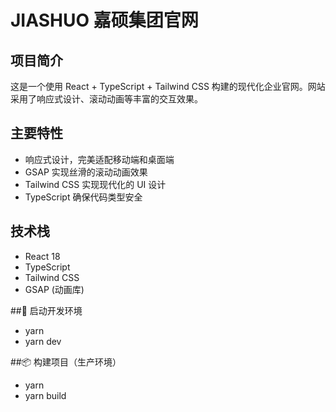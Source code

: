 # JIASHUO 嘉硕集团官网

## 项目简介

这是一个使用 React + TypeScript + Tailwind CSS 构建的现代化企业官网。网站采用了响应式设计、滚动动画等丰富的交互效果。

## 主要特性

- 响应式设计，完美适配移动端和桌面端
- GSAP 实现丝滑的滚动动画效果
- Tailwind CSS 实现现代化的 UI 设计
- TypeScript 确保代码类型安全

## 技术栈

- React 18
- TypeScript
- Tailwind CSS
- GSAP (动画库)

##🚀 启动开发环境
- yarn
- yarn dev

##📦 构建项目（生产环境）
- yarn
- yarn build